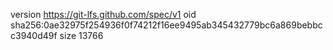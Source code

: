 version https://git-lfs.github.com/spec/v1
oid sha256:0ae32975f254936f0f74212f16ee9495ab345432779bc6a869bebbcc3940d49f
size 13766
